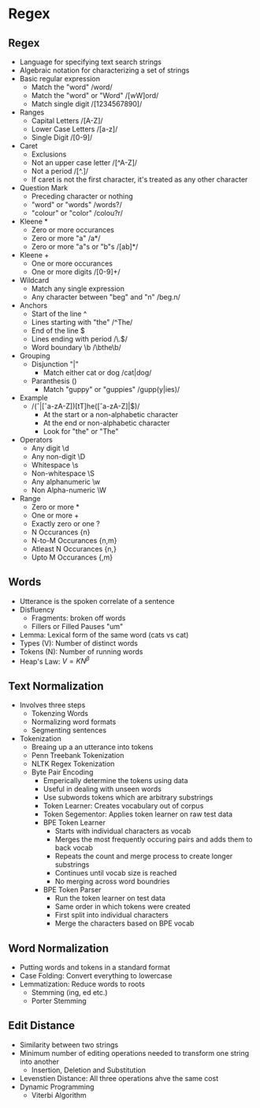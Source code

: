 # Regex

## Regex

-   Language for specifying text search strings
-   Algebraic notation for characterizing a set of strings
-   Basic regular expression
    -   Match the "word" /word/
    -   Match the "word" or "Word" /\[wW\]ord/
    -   Match single digit /\[1234567890\]/
-   Ranges
    -   Capital Letters /\[A-Z\]/
    -   Lower Case Letters /\[a-z\]/
    -   Single Digit /\[0-9\]/
-   Caret
    -   Exclusions
    -   Not an upper case letter /\[\^A-Z\]/
    -   Not a period /\[\^.\]/
    -   If caret is not the first character, it's treated as any other character
-   Question Mark
    -   Preceding character or nothing
    -   "word" or "words" /words?/
    -   "colour" or "color" /colou?r/
-   Kleene \*
    -   Zero or more occurances
    -   Zero or more "a" /a\*/
    -   Zero or more "a"s or "b"s /\[ab\]\*/
-   Kleene +
    -   One or more occurances
    -   One or more digits /\[0-9\]+/
-   Wildcard
    -   Match any single expression
    -   Any character between "beg" and "n" /beg.n/
-   Anchors
    -   Start of the line \^
    -   Lines starting with "the" /\^The/
    -   End of the line \$
    -   Lines ending with period /\\.\$/
    -   Word boundary \b /\bthe\b/
-   Grouping
    -   Disjunction "\|"
        -   Match either cat or dog /cat\|dog/
    -   Paranthesis ()
        -   Match "guppy" or "guppies" /gupp(y\|ies)/
-   Example
    -   /(ˆ\|\[ˆa-zA-Z\])\[tT\]he(\[ˆa-zA-Z\]\|\$)/
        -   At the start or a non-alphabetic character
        -   At the end or non-alphabetic character
        -   Look for "the" or "The"
-   Operators
    -   Any digit \d
    -   Any non-digit \D
    -   Whitespace \s
    -   Non-whitespace \S
    -   Any alphanumeric \w
    -   Non Alpha-numeric \W
-   Range
    -   Zero or more \*
    -   One or more +
    -   Exactly zero or one ?
    -   N Occurances {n}
    -   N-to-M Occurances {n,m}
    -   Atleast N Occurances {n,}
    -   Upto M Occurances {,m}

## Words

-   Utterance is the spoken correlate of a sentence
-   Disfluency
    -   Fragments: broken off words
    -   Fillers or Filled Pauses "um"
-   Lemma: Lexical form of the same word (cats vs cat)
-   Types (V): Number of distinct words
-   Tokens (N): Number of running words
-   Heap's Law: $V = K N^\beta$

## Text Normalization

-   Involves three steps
    -   Tokenzing Words
    -   Normalizing word formats
    -   Segmenting sentences
-   Tokenization
    -   Breaing up a an utterance into tokens
    -   Penn Treebank Tokenization
    -   NLTK Regex Tokenization
    -   Byte Pair Encoding
        -   Emperically determine the tokens using data
        -   Useful in dealing with unseen words
        -   Use subwords tokens which are arbitrary substrings
        -   Token Learner: Creates vocabulary out of corpus
        -   Token Segementor: Applies token learner on raw test data
        -   BPE Token Learner
            -   Starts with individual characters as vocab
            -   Merges the most frequently occuring pairs and adds them to back vocab
            -   Repeats the count and merge process to create longer substrings
            -   Continues until vocab size is reached
            -   No merging across word boundries
        -   BPE Token Parser
            -   Run the token learner on test data
            -   Same order in which tokens were created
            -   First split into individual characters
            -   Merge the characters based on BPE vocab

## Word Normalization

-   Putting words and tokens in a standard format
-   Case Folding: Convert everything to lowercase
-   Lemmatization: Reduce words to roots
    -   Stemming (ing, ed etc.)
    -   Porter Stemming

## Edit Distance

-   Similarity between two strings
-   Minimum number of editing operations needed to transform one string into another
    -   Insertion, Deletion and Substitution
-   Levenstien Distance: All three operations ahve the same cost
-   Dynamic Programming
    -   Viterbi Algorithm 